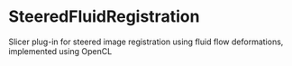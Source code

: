 SteeredFluidRegistration
========================

Slicer plug-in for steered image registration using fluid flow deformations, implemented using OpenCL

